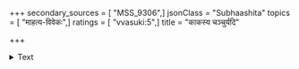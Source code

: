 +++
secondary_sources = [ "MSS_9306",]
jsonClass = "Subhaashita"
topics = [ "माहत्य-विवेकः",]
ratings = [ "vvasuki:5",]
title = "काकस्य चञ्चुर्यदि"

+++

<details><summary>Text</summary>

काकस्य चञ्चुर्यदि हेमयुक्ता माणिक्ययुक्तौ चरणौ च तस्य।  
एकैकपक्षे गजराजमुक्ता तथापि काको न च राजहंसः॥
</details>
